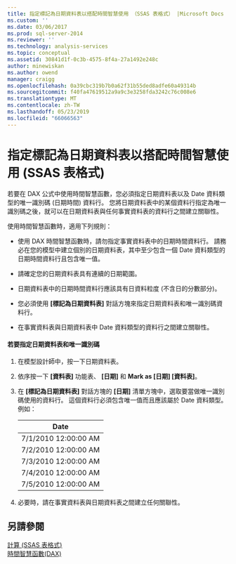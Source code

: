 ```yaml
---
title: 指定標記為日期資料表以搭配時間智慧使用 （SSAS 表格式） |Microsoft Docs
ms.custom: ''
ms.date: 03/06/2017
ms.prod: sql-server-2014
ms.reviewer: ''
ms.technology: analysis-services
ms.topic: conceptual
ms.assetid: 30841d1f-0c3b-4575-8f4a-27a1492e248c
author: minewiskan
ms.author: owend
manager: craigg
ms.openlocfilehash: 0a39cbc319b7b0a62f31b55ded8adfe60a49314b
ms.sourcegitcommit: f40fa47619512a9a9c3e3258fda3242c76c008e6
ms.translationtype: MT
ms.contentlocale: zh-TW
ms.lasthandoff: 05/23/2019
ms.locfileid: "66066563"
---
```

# <a name="specify-mark-as-date-table-for-use-with-time-intelligence-ssas-tabular"></a>指定標記為日期資料表以搭配時間智慧使用 (SSAS 表格式)
  若要在 DAX 公式中使用時間智慧函數，您必須指定日期資料表以及 Date 資料類型的唯一識別碼 (日期時間) 資料行。 您將日期資料表中的某個資料行指定為唯一識別碼之後，就可以在日期資料表與任何事實資料表的資料行之間建立關聯性。  
  
 使用時間智慧函數時，適用下列規則：  
  
-   使用 DAX 時間智慧函數時，請勿指定事實資料表中的日期時間資料行。 請務必在您的模型中建立個別的日期資料表，其中至少包含一個 Date 資料類型的日期時間資料行且包含唯一值。  
  
-   請確定您的日期資料表具有連續的日期範圍。  
  
-   日期資料表中的日期時間資料行應該具有日資料粒度 (不含日的分數部分)。  
  
-   您必須使用 **[標記為日期資料表]** 對話方塊來指定日期資料表和唯一識別碼資料行。  
  
-   在事實資料表與日期資料表中 Date 資料類型的資料行之間建立關聯性。  
  
#### <a name="to-specify-a-date-table-and-unique-identifier"></a>若要指定日期資料表和唯一識別碼  
  
1.  在模型設計師中，按一下日期資料表。  
  
2.  依序按一下 **[資料表]** 功能表、 **[日期]** 和 **Mark as [日期] [資料表]**。  
  
3.  在 **[標記為日期資料表]** 對話方塊的 **[日期]** 清單方塊中，選取要當做唯一識別碼使用的資料行。 這個資料行必須包含唯一值而且應該屬於 Date 資料類型。 例如：  
  
    |Date|  
    |----------|  
    |7/1/2010 12:00:00 AM|  
    |7/2/2010 12:00:00 AM|  
    |7/3/2010 12:00:00 AM|  
    |7/4/2010 12:00:00 AM|  
    |7/5/2010 12:00:00 AM|  
  
4.  必要時，請在事實資料表與日期資料表之間建立任何關聯性。  
  
## <a name="see-also"></a>另請參閱  
 [計算 &#40;SSAS 表格式&#41;](calculations-ssas-tabular.md)   
 [時間智慧函數&#40;DAX&#41;](https://msdn.microsoft.com/library/ee634763.aspx)  
  
  
